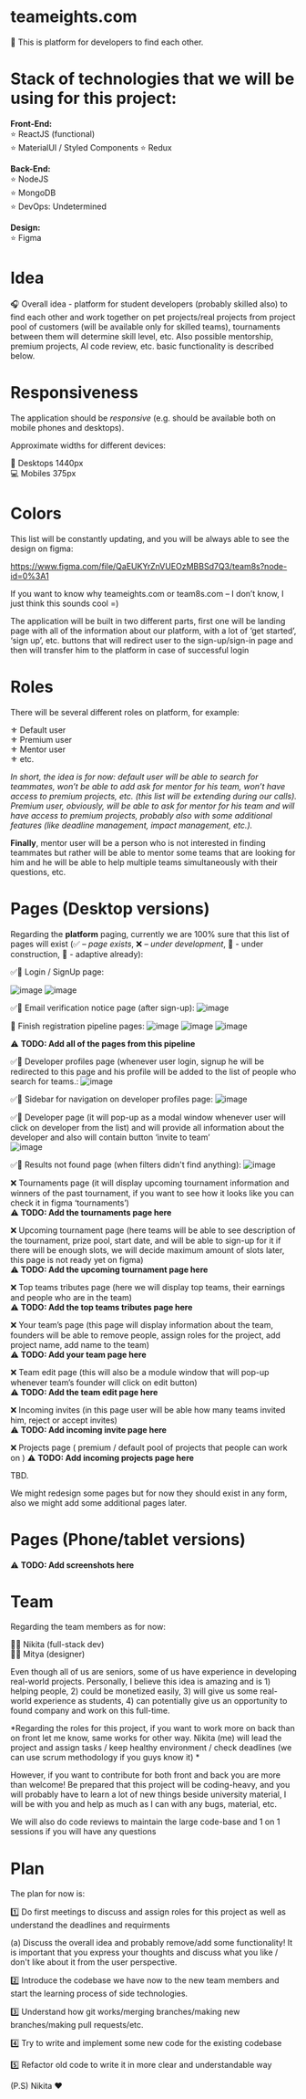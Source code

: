 # teameights.com
🦉 This is platform for developers to find each other.

# Stack of technologies that we will be using for this project:

**Front-End:** <br>
⭐️	ReactJS (functional) <br>
⭐️  MaterialUI / Styled Components
⭐️	Redux <br>

 **Back-End:** <br>
⭐️	NodeJS <br>
⭐️	MongoDB <br>
⭐️	DevOps:	Undetermined <br>

**Design:** <br>
⭐️ Figma 

# Idea

🎧 Overall idea - platform for student developers (probably skilled also) to find each other and work together on pet projects/real projects from project pool of customers (will be available only for skilled teams), tournaments between them will determine skill level, etc. Also possible mentorship, premium projects, AI code review, etc. basic functionality is described below.

# Responsiveness
The application should be *responsive* (e.g. should be available both on mobile phones and desktops).

Approximate widths for different devices:

📱	Desktops 1440px <br>
💻 Mobiles 375px <br>

# Colors

This list will be constantly updating, and you will be always able to see the design on figma:

https://www.figma.com/file/QaEUKYrZnVUEOzMBBSd7Q3/team8s?node-id=0%3A1

If you want to know why teameights.com or team8s.com – I don’t know, I just think this sounds cool =)

The application will be built in two different parts, first one will be landing page with all of the information about our platform, with a lot of ‘get started’, ‘sign up’, etc. buttons that will redirect user to the sign-up/sign-in page and then will transfer him to the platform in case of successful login

# Roles

There will be several different roles on platform, for example:

⚜️	Default user <br>
⚜️	Premium user <br>
⚜️	Mentor user <br>
⚜️	etc. <br>

*In short, the idea is for now: default user will be able to search for teammates, won’t be able to add ask for mentor for his team, won’t have access to premium projects, etc. (this list will be extending during our calls). 
Premium user, obviously, will be able to ask for mentor for his team and will have access to premium projects, probably also with some additional features (like deadline management, impact management, etc.).*

**Finally**, mentor user will be a person who is not interested in finding teammates but rather will be able to mentor some teams that are looking for him and he will be able to help multiple teams simultaneously with their questions, etc.

# Pages (Desktop versions)

Regarding the **platform** paging, currently we are 100% sure that this list of pages will exist (✅ – *page exists*, ❌ – *under development*, 🔧 - under construction, 📱 - adaptive already):
<p>
✅📱 Login / SignUp page:
  
![image](https://user-images.githubusercontent.com/52038455/192882103-4bfd20cc-46a2-43af-a5cd-bd650522ef93.png)
![image](https://user-images.githubusercontent.com/52038455/192882145-7c5b7618-8a4e-4e4f-8b8f-ff4188076e03.png)

✅📱 Email verification notice page (after sign-up):
![image](https://user-images.githubusercontent.com/52038455/192882393-5f9ad216-3cc8-4998-899a-fcbcc62268aa.png)

🔧 Finish registration pipeline pages:
![image](https://user-images.githubusercontent.com/52038455/192882634-b13f5e8d-f401-4894-a777-585d2b23e487.png)
![image](https://user-images.githubusercontent.com/52038455/192882696-9f1b5c8e-ba8b-48d2-9873-3e59491c8d61.png)
![image](https://user-images.githubusercontent.com/52038455/192882745-05caf0aa-813c-4d7b-a299-0766215d3487.png)

⚠️ **TODO: Add all of the pages from this pipeline**

✅📱	Developer profiles page (whenever user login, signup he will be redirected to this page and his profile will be added to the list of people who search for teams.:
![image](https://user-images.githubusercontent.com/52038455/192883146-aec63869-255f-4cda-8b5b-20d81f4a3870.png)

✅📱	Sidebar for navigation on developer profiles page:
![image](https://user-images.githubusercontent.com/52038455/192883262-0599ecd8-c560-451a-a471-0649551b9578.png)

✅📱	Developer page (it will pop-up as a modal window whenever user will click on developer from the list) and will provide all information about the developer and also will contain button ‘invite to team’ <br>
![image](https://user-images.githubusercontent.com/52038455/192883516-e4d85298-df4a-42d3-94db-75d507d43a91.png)

✅📱 Results not found page (when filters didn't find anything):
![image](https://user-images.githubusercontent.com/52038455/192883634-0ec48b2e-e936-46e6-a63f-98e483c09a33.png)

❌	Tournaments page (it will display upcoming tournament information and winners of the past tournament, if you want to see how it looks like you can check it in figma ‘tournaments’) <br>
⚠️ **TODO: Add the tournaments page here**

❌	Upcoming tournament page (here teams will be able to see description of the tournament, prize pool, start date, and will be able to sign-up for it if there will be enough slots, we will decide maximum amount of slots later, this page is not ready yet on figma) <br>
⚠️ **TODO: Add the upcoming tournament page here**

❌ Top teams tributes page (here we will display top teams, their earnings and people who are in the team) <br>
⚠️ **TODO: Add the top teams tributes page here**

❌	Your team’s page (this page will display information about the team, founders will be able to remove people, assign roles for the project, add project name, add name to the team) <br>
⚠️ **TODO: Add your team page here**

❌	Team edit page (this will also be a module window that will pop-up whenever team’s founder will click on edit button) <br>
⚠️ **TODO: Add the team edit page here**

❌	Incoming invites (in this page user will be able how many teams invited him, reject or accept invites) <br>
⚠️ **TODO: Add incoming invite page here**
  
❌ Projects page ( premium / default pool of projects that people can work on )
⚠️ **TODO: Add incoming projects page here**
  
TBD. 
</p>
We might redesign some pages but for now they should exist in any form, also we might add some additional pages later.

# Pages (Phone/tablet versions)
⚠️ **TODO: Add screenshots here**

# Team
Regarding the team members as for now:

🧑🏻	Nikita (full-stack dev) <br>
🧑🏻	Mitya (designer) <br>

Even though all of us are seniors, some of us have experience in developing real-world projects. Personally, I believe this idea is amazing and is 1) helping people, 2) could be monetized easily, 3) will give us some real-world experience as students, 4) can potentially give us an opportunity to found company and work on this full-time.

*Regarding the roles for this project, if you want to work more on back than on front let me know, same works for other way. Nikita (me) will lead the project and assign tasks / keep healthy environment / check deadlines (we can use scrum methodology if you guys know it) *

However, if you want to contribute for both front and back you are more than welcome! Be prepared that this project will be coding-heavy, and you will probably have to learn a lot of new things beside university material, I will be with you and help as much as I can with any bugs, material, etc.

We will also do code reviews to maintain the large code-base and 1 on 1 sessions if you will have any questions

# Plan

The plan for now is:

1️⃣	Do first meetings to discuss and assign roles for this project as well as understand the deadlines and requirments

  (a) Discuss the overall idea and probably remove/add some functionality! It is important that you express your thoughts and discuss what you like / don't like about it from the user perspective.

2️⃣ Introduce the codebase we have now to the new team members and start the learning process of side technologies.

3️⃣ Understand how git works/merging branches/making new branches/making pull requests/etc.

4️⃣ Try to write and implement some new code for the existing codebase

5️⃣ Refactor old code to write it in more clear and understandable way

(P.S) Nikita ❤️
